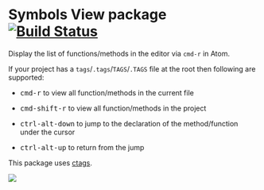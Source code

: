 # Symbols View package [![Build Status](https://travis-ci.org/atom/symbols-view.svg?branch=master)](https://travis-ci.org/atom/symbols-view)

Display the list of functions/methods in the editor via `cmd-r` in Atom.

If your project has a `tags`/`.tags`/`TAGS`/`.TAGS` file at the root then
following are supported:

  * <kbd>cmd-r</kbd> to view all function/methods in the current file

  * <kbd>cmd-shift-r</kbd> to view all function/methods in the project

  * <kbd>ctrl-alt-down</kbd> to jump to the declaration of the method/function under
    the cursor

  * <kbd>ctrl-alt-up</kbd> to return from the jump

This package uses [ctags](http://ctags.sourceforge.net).

![](https://f.cloud.github.com/assets/671378/2241860/30ef0b2e-9ce8-11e3-86e2-2c17c0885fa4.png)
